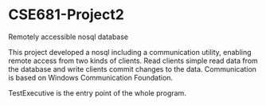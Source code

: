 # CSE681-Project2
Remotely accessible nosql database

This project developed a nosql including a communication utility, enabling remote access from two kinds of clients. Read clients simple read data from the database and write clients commit changes to the data. Communication is based on Windows Communication Foundation. 

TestExecutive is the entry point of the whole program.
